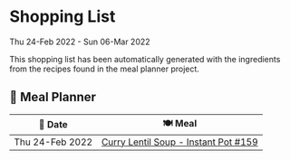 # Shopping List

Thu 24-Feb 2022 - Sun 06-Mar 2022

This shopping list has been automatically generated with the ingredients from the recipes found in the meal planner project.

## 📅 Meal Planner

|📅 Date| 🍽️ Meal|
|----|----|
|Thu 24-Feb 2022|[Curry Lentil Soup - Instant Pot #159](https://github.com/bryanbr23/Recipes/issues/159)|
